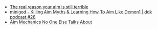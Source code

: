 - [The real reason your aim is still terrible](https://youtu.be/b61zro5bKKY)
- [minigod - Killing Aim Myths & Learning How To Aim Like Demon1 | ddk podcast #28](https://youtu.be/7VqsYmXvX8g)
- [Aim Mechanics No One Else Talks About](https://youtu.be/EqeDWH4kcME)
